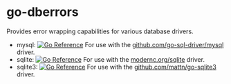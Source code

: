 # go-dberrors

Provides error wrapping capabilities for various database drivers.

* mysql: [![Go Reference](https://pkg.go.dev/badge/github.com/jasonhancock/go-dberrors/myql.svg)](https://pkg.go.dev/github.com/jasonhancock/go-dberrors/myql) For use with the [github.com/go-sql-driver/mysql](https://github.com/go-sql-driver/mysql) driver.
* sqlite: [![Go Reference](https://pkg.go.dev/badge/github.com/jasonhancock/go-dberrors/sqlite.svg)](https://pkg.go.dev/github.com/jasonhancock/go-dberrors/sqlite) For use with the [modernc.org/sqlite](https://modernc.org/sqlite) driver.
* sqlite3: [![Go Reference](https://pkg.go.dev/badge/github.com/jasonhancock/go-dberrors/sqlite3.svg)](https://pkg.go.dev/github.com/jasonhancock/go-dberrors/sqlite3) For use with the [github.com/mattn/go-sqlite3](https://github.com/mattn/go-sqlite3) driver.
